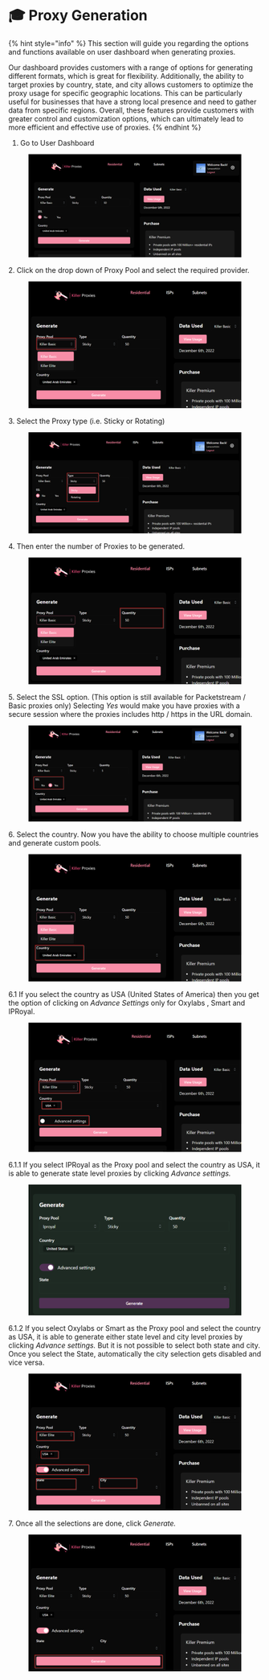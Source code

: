 # 🎓 Proxy Generation

{% hint style="info" %}
This section will guide you regarding the options and functions available on user dashboard when generating proxies.&#x20;

Our dashboard provides customers with a range of options for generating different formats, which is great for flexibility. Additionally, the ability to target proxies by country, state, and city allows customers to optimize the proxy usage for specific geographic locations. This can be particularly useful for businesses that have a strong local presence and need to gather data from specific regions. Overall, these features provide customers with greater control and customization options, which can ultimately lead to more efficient and effective use of proxies.
{% endhint %}

1. Go to User Dashboard

<figure><img src="../.gitbook/assets/1 (13).png" alt=""><figcaption></figcaption></figure>

2\. Click on the drop down of Proxy Pool and select the required provider.

<figure><img src="../.gitbook/assets/3 (6).png" alt=""><figcaption></figcaption></figure>

3\. Select the Proxy type (i.e. Sticky or Rotating)

<figure><img src="../.gitbook/assets/4 (2).png" alt=""><figcaption></figcaption></figure>

4\. Then enter the number of Proxies to be generated.

<figure><img src="../.gitbook/assets/5 (3).png" alt=""><figcaption></figcaption></figure>

5\. Select the SSL option. (This option is still available for Packetstream / Basic proxies only) Selecting _Yes_ would make you have proxies with a secure session where the proxies includes http / https in the URL domain.

<figure><img src="../.gitbook/assets/6 (3).png" alt=""><figcaption></figcaption></figure>

6\. Select the country. Now you have the ability to choose multiple countries and generate custom pools.

<figure><img src="../.gitbook/assets/7 (3).png" alt=""><figcaption></figcaption></figure>

6.1 If you select the country as USA (United States of America) then you get the option of clicking on _Advance Settings_ only for Oxylabs , Smart and IPRoyal.&#x20;

<figure><img src="../.gitbook/assets/8 (2).png" alt=""><figcaption></figcaption></figure>

6.1.1 If you select IPRoyal as the Proxy pool and select the country as USA, it is able to generate state level proxies by clicking _Advance settings._

<figure><img src="../.gitbook/assets/9.png" alt=""><figcaption></figcaption></figure>

6.1.2 If you select Oxylabs or Smart as the Proxy pool and select the country as USA, it is able to generate either state level and city level proxies by clicking _Advance settings._ But it is not possible to select both state and city. Once you select the State, automatically the city selection gets disabled and vice versa.

<figure><img src="../.gitbook/assets/10.png" alt=""><figcaption></figcaption></figure>

7\. Once all the selections are done, click _Generate._

<figure><img src="../.gitbook/assets/11.png" alt=""><figcaption></figcaption></figure>
